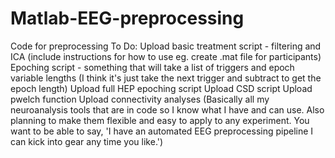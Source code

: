 # Matlab-EEG-preprocessing
Code for preprocessing
To Do: 
Upload basic treatment script - filtering and ICA (include instructions for how to use eg. create .mat file for participants)
Epoching script - something that will take a list of triggers and epoch variable lengths (I think it's just take the next trigger and subtract to get the epoch length)
Upload full HEP epoching script
Upload CSD script
Upload pwelch function
Upload connectivity analyses
(Basically all my neuroanalysis tools that are in code so I know what I have and can use. Also planning to make them flexible and easy to apply to any experiment. You want to be able to say, 'I have an automated EEG preprocessing pipeline I can kick into gear any time you like.')
